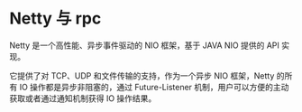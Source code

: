 # Netty 与 rpc

Netty 是一个高性能、异步事件驱动的 NIO 框架，基于 JAVA NIO 提供的 API 实现。

它提供了对 TCP、UDP 和文件传输的支持，作为一个异步 NIO 框架，Netty 的所有 IO 操作都是异步非阻塞的，通过 Future-Listener 机制，用户可以方便的主动获取或者通过通知机制获得 IO 操作结果。

